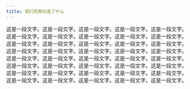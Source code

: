 ```yaml
---
title: 我们究竟创造了什么
---
```


这是一段文字。这是一段文字。这是一段文字。这是一段文字。这是一段文字。
这是一段文字。这是一段文字。这是一段文字。这是一段文字。这是一段文字。
这是一段文字。这是一段文字。这是一段文字。这是一段文字。这是一段文字。
这是一段文字。这是一段文字。这是一段文字。这是一段文字。这是一段文字。
这是一段文字。这是一段文字。这是一段文字。这是一段文字。这是一段文字。
这是一段文字。这是一段文字。这是一段文字。这是一段文字。这是一段文字。
这是一段文字。这是一段文字。这是一段文字。这是一段文字。这是一段文字。
这是一段文字。这是一段文字。这是一段文字。这是一段文字。这是一段文字。
